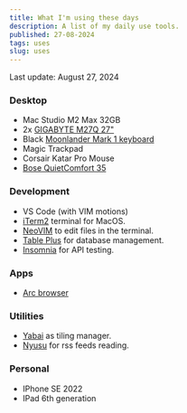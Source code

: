 ```yaml
---
title: What I'm using these days
description: A list of my daily use tools.
published: 27-08-2024
tags: uses
slug: uses
---
```


Last update: August 27, 2024

### Desktop

- Mac Studio M2 Max 32GB
- 2x [GIGABYTE M27Q 27"](https://www.gigabyte.com/Monitor/M27Q-rev-10#kf)
- Black [Moonlander Mark 1 keyboard](https://www.zsa.io/moonlander)
- Magic Trackpad
- Corsair Katar Pro Mouse
- [Bose QuietComfort 35](https://global.bose.com/content/consumer_electronics/b2c_catalog/worldwide/websites/en_ae/product/qc35_ii.html)

### Development

- VS Code (with VIM motions)
- [iTerm2](https://iterm2.com/) terminal for MacOS.
- [NeoVIM](https://neovim.io/) to edit files in the terminal.
- [Table Plus](https://tableplus.com/) for database management.
- [Insomnia](https://insomnia.rest/) for API testing.

### Apps

- [Arc browser](https://arc.net/)

### Utilities

- [Yabai](https://github.com/koekeishiya/yabai) as tiling manager.
- [Nyusu](https://nyusu.do) for rss feeds reading.

### Personal

- IPhone SE 2022
- IPad 6th generation

###
